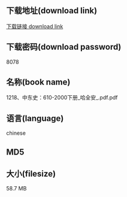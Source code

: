 ## 下载地址(download link)
[下载链接 download link](https://tutu365.netlify.app/?s=1218%E3%80%81%E4%B8%AD%E4%B8%9C%E5%8F%B2%EF%BC%9A610-2000%E4%B8%8B%E5%86%8C_%E5%93%88%E5%85%A8%E5%AE%89_.pdf)

## 下载密码(download password)
8078

## 名称(book name)
1218、中东史：610-2000下册_哈全安_.pdf.pdf

## 语言(language)
chinese

## MD5


## 大小(filesize)
58.7 MB
